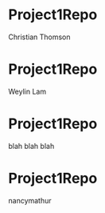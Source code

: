# Project1Repo 
Christian Thomson
# Project1Repo
Weylin Lam
# Project1Repo
blah blah blah
# Project1Repo
nancymathur
